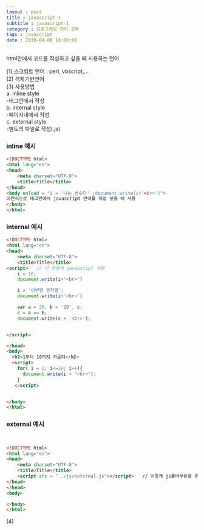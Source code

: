 ```yaml
---
layout : post
title : javascript-1
subtitle : javascript-1
category : 프로그래밍 언어 공부
tags : javascript
date : 2019-04-08 18:00:00
---
```

html안에서 코드를 작성하고 싶을 때 사용하는 언어

(1) 스크립트 언어 : perl, vbscript,...  
(2) 객체기반언어  
(3) 사용방법  
a. inline style  
-태그안에서 작성  
b. internal style  
-페이지내에서 작성  
c. external style  
-별도의 파일로 작성(.js)  


### inline 예시

```html
<!DOCTYPE html>
<html lang="en">
<head>
    <meta charset="UTF-8">
    <title>Title</title>
</head>
<body onload = "i = '나는 변수다' ;document.write(i+'<br>')">
이런식으로 태그안에서 javascript 언어를 직접 넣을 때 사용
</body>
</html>
```



### internal 예시
```html
<!DOCTYPE html>
<html lang="en">
<head>
    <meta charset="UTF-8">
    <title>Title</title>
<script>   // 이 부분이 javascript 부분
    i = 10;
    document.write(i+"<br>")

    i = '이번엔 문자열';
    document.write(i+'<br>')

    var a = 20, b = '20', c;
    c = a == b;
    document.write(c + '<br>');


</script>

</head>
<body>
  <h2>1부터 10까지 카운터</h2>
  <script>
    for( i = 1; i<=10; i++){
      document.write(i + "<br>");
    }
   </script>


</body>
</html>
```
### external 예시

```html


<!DOCTYPE html>
<html lang="en">
<head>
    <meta charset="UTF-8">
    <title>Title</title>
    <script src = "../js/external.js"></script>   // 이렇게 js폴더부분을 경로로 지정한다.
</head>
</head>
<body>

</body>
</html>
```

(4)
